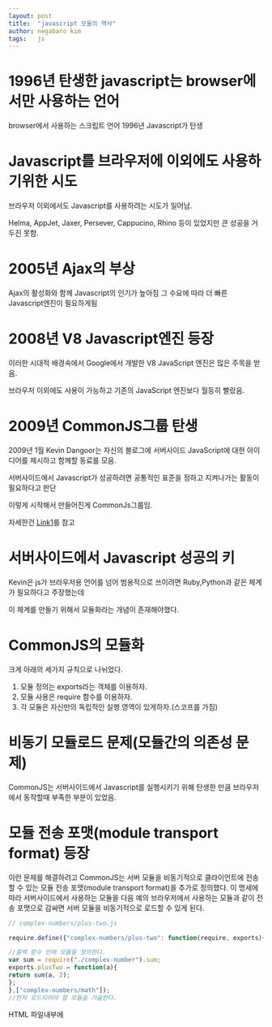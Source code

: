 ```yaml
---
layout: post
title:  "javascript 모듈의 역사"
author: negabaro kim
tags:	js
---
```


# 1996년 탄생한 javascript는 browser에서만 사용하는 언어

browser에서 사용하는 스크립트 언어
1996년 Javascript가 탄생


# Javascript를 브라우저에 이외에도 사용하기위한 시도


브라우저 이외에서도 Javascript를 사용하려는 시도가 일어남.

Helma, AppJet, Jaxer, Persever, Cappucino, Rhino 등이 있었지만 큰 성공을 거두진 못함.


# 2005년 Ajax의 부상

Ajax의 활성화와 함께 Javascript의 인기가 높아짐
그 수요에 따라 더 빠른 Javascript엔진이 필요하게됨

# 2008년 V8 Javascript엔진 등장

이러한 시대적 배경속에서 Google에서 개발한  V8 JavaScript 엔진은 많은 주목을 받음.

브라우저 이외에도 사용이 가능하고 기존의 JavaScript 엔진보다 월등히 빨랐음.


# 2009년 CommonJS그룹 탄생

2009년 1월 Kevin Dangoor는 자신의 블로그에 서버사이드 JavaScript에 대한 아이디어를 제시하고 함께할 동료를 모음.

서버사이드에서 Javascript가 성공하려면 공통적인 표준을 정하고 지켜나가는 활동이 필요하다고 판단

이렇게 시작해서 만들어진게 CommonJs그룹임.

자세한건 [Link1]를 참고

# 서버사이드에서 Javascript 성공의 키

Kevin은 js가 브라우저용 언어를 넘어 범용적으로 쓰이려면 Ruby,Python과 같은 체계가 필요하다고 주장했는데

이 체계를 만들기 위해서 모듈화라는 개념이 존재해야했다.

# CommonJS의 모듈화

크게 아래의 세가지 규칙으로 나뉘었다.

1. 모듈 정의는 exports라는 객체를 이용하자.
2. 모듈 사용은 require 함수를 이용하자.
3. 각 모듈은 자신만의 독립적인 실행 영역이 있게하자.(스코프를 가짐)

# 비동기 모듈로드 문제(모듈간의 의존성 문제)

CommonJS는 서버사이드에서 Javascript를 실행시키기 위해 탄생한 만큼
브라우저에서 동작할때 부족한 부분이 있었음.


# 모듈 전송 포맷(module transport format) 등장

이런 문제를 해결하려고 CommonJS는 서버 모듈을 비동기적으로 클라이언트에 전송할 수 있는 모듈 전송 포맷(module transport format)을 추가로 정의했다. 이 명세에 따라 서버사이드에서 사용하는 모듈을 다음 예의 브라우저에서 사용하는 모듈과 같이 전송 포맷으로 감싸면 서버 모듈을 비동기적으로 로드할 수 있게 된다.

```js
// complex-numbers/plus-two.js

require.define({"complex-numbers/plus-two": function(require, exports){

//콜백 함수 안에 모듈을 정의한다.
var sum = require("./complex-number").sum;  
exports.plusTwo = function(a){  
return sum(a, 2);  
};
},["complex-numbers/math"]);
//먼저 로드되어야 할 모듈을 기술한다.
```



HTML 파일내부에 <script> 태그를 삽입하여 모듈을 로드하고 있습니다. 하지만 이런 방식은 한가지 문제가 있는데, 자바스크립트 파일(또는 모듈)끼리 서로 모듈을 공유하는데 제약이 없다는점입니다. 그 이유는 script 태그로 로드된 모듈은 모두 window 객체의 속성이기 때문에 서로 다른 파일에 위치하면서도 모든 객체를 공유할 수 있기 때문입니다. 이처럼 각 자바스크립트 파일이 독립적으로 존재하지 못해 발생하는 여러 문제들(예를들어 다른 파일에서 같은 이름의 변수를 사용하는 경우) 때문에 하나의 모듈로 관리하기위한 다양한 패턴(모듈패턴, 즉시실행함수 등)을 사용하여 의존성을 관리할 수 밖에 없었습니다.

이를 해결하기 위한 수단으로 모듈이라는 개념을 도입하여 정의한 방법(또는 표준)이 CommonJs 와 AMD 입니다. 이 둘은 내부적으로 모듈 서로 간의 의존성(로드)이 지원되지 않는 상태로 만들어졌는데, ES6 에 이르러 언어 내부적으로 자바스크립트 모듈 의존성을 지원하게 되었습니다(import, export).


모듈화

# AMD

avaScript 표준 API 라이브러리 제작 그룹에는 CommonJS만 있는 것이 아니고, AMD(Asynchronous Module Definition)라는 그룹도 있다. AMD 그룹은 비동기 상황에서도 JavaScript 모듈을 쓰기 위해 CommonJS에서 함께 논의하다 합의점을 이루지 못하고 독립한 그룹이다.

본래 CommonJS가 JavaScript를 브라우저 밖으로 꺼내기 위한 노력의 일환으로 탄생했기 때문에 브라우저 내에서의 실행에 중점을 두었던 AMD와는 합의를 이끌어 내지 못하고 결국 둘이 분리되었다. CommonJS 공식 위키에도 AMD가 독립했다는 사실을 알리고 있다.


# ㅌㅌ
사실 두개 말고도 ES2016, ES6, System.register 등등의 모듈제공 방식도 있지만

# ECMA 6


# 번들링

여러분이 생각하는 1~20개의 자바스크립트 파일 로딩이 아니다.

몇 백개의 자바스크립트를 매 사용자가 페이지를 전환할 때마다 불러 온다고 생각해보자…

image
AMD, CommonJS 모두 비동기 통신을 통해 파일을 동적으로 불러오는 경우

성능의 이슈가 있기 때문에

보통 프로덕션 서버로 배포 할 때 번들링(Bundling) 작업을 진행하게 된다.


# UMD
우리의 아름다운 자바스크립트 프론트엔드 환경에서는

제공하는 라이브러리를 어떤식으로 호출 할지 모른다.



require([“], function(module) {})로 사용 할 수도 있고. (AMD)

var module = require(”)로 사용 할 수도 있다. (CommonJS)

심지어 import { module } from “; 형태로 사용 할 수도 있다. (ES6)



우리는 이런 모듈 방식을 모두 제공하는 팩토리 형태를 만들어야 한다.

심지어 이 팩토리 표현에 대해서는 마땅한 표준도 없다.



(세상에 마상에)

표준은 아니지만 UMD라는 친구가 있는데

Universal Module Definition의 약자이다.


모듈 시스템을 개발한 것 까지는 좋은데 문제는 다양한... 이라는 것이죠. AMD와 CommonJS를 쓰는 두 그룹으로 나누어지다보니 서로 호환이 안 되게 되었습니다. 그래서 나온 것이 UMD입니다. 어떤 모듈을 쓰든지 동작되게 하기 위한 것이죠.

UMD는 하나로 정해진 코드라기 보다는 디자인 패턴에 더 가깝습니다. AMD, CommonJS, 그리고 기존처럼 window에 추가하는 방식까지 모든 경우를 커버할 수 있는 모듈을 작성하는 것이죠.

AMD는 define을 쓰고, CommonJS는 module.exports를 씁니다. 이 차이를 활용하면 UMD를 만들 수 있습니다. 모듈을 아래와 같이 선언하면 됩니다.


https://d2.naver.com/helloworld/12864


### reference:

[Link1]: http://www.commonjs.org/history/
